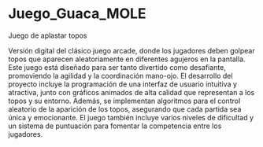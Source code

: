 # Juego_Guaca_MOLE
 Juego de aplastar topos

Versión digital del clásico juego arcade, donde los jugadores deben golpear topos que aparecen aleatoriamente en diferentes agujeros en la pantalla. Este juego está diseñado para ser tanto divertido como desafiante, promoviendo la agilidad y la coordinación mano-ojo. El desarrollo del proyecto incluye la programación de una interfaz de usuario intuitiva y atractiva, junto con gráficos animados de alta calidad que representan a los topos y su entorno. Además, se implementan algoritmos para el control aleatorio de la aparición de los topos, asegurando que cada partida sea única y emocionante. El juego también incluye varios niveles de dificultad y un sistema de puntuación para fomentar la competencia entre los jugadores.
